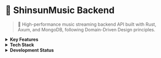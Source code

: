 # 🎵 ShinsunMusic Backend

> 🚀 High-performance music streaming backend API built with Rust, Axum, and MongoDB, following Domain-Driven Design principles.

<details>
<summary><b>Key Features</b></summary>

- Clean Architecture with DDD patterns
- Robust error handling and logging
- Comprehensive API documentation
- Advanced security features
</details>

<details>
<summary><b>Tech Stack</b></summary>

- Rust/Axum for high performance
- MongoDB for flexible data storage
- JWT authentication
- OpenAPI documentation
</details>

<details>
<summary><b>Development Status</b></summary>

- Production-ready architecture
- Fully tested and documented
- Scalable and maintainable codebase
</details>
